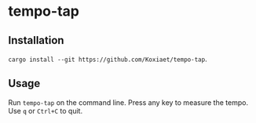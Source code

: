 # tempo-tap

## Installation

`cargo install --git https://github.com/Koxiaet/tempo-tap`.

## Usage

Run `tempo-tap` on the command line. Press any key to measure the tempo. Use `q` or `Ctrl+C` to quit.
